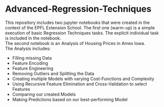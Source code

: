 # Advanced-Regression-Techniques

This repository includes two jupyter notebooks that were created in the context of the EPFL Extension School.
The first one (warm-up) is a simple execution of basic Regression Techniques tasks.
The explicit individual task is included in the notebook.  
The second notebook is an Analysis of Housing Prices in Ames Iowa.   
The Analysis includes:
- Filling missing Data
- Feature Encoding
- Feature Engineering
- Removing Outliers and Splitting the Data
- Creating multiple Models with varying Cost-Functions and Complexity
- Using Recursive Feature Elimination and Cross-Validation to select Features
- Comparing our created Models
- Making Predictions based on our best-performing Model





